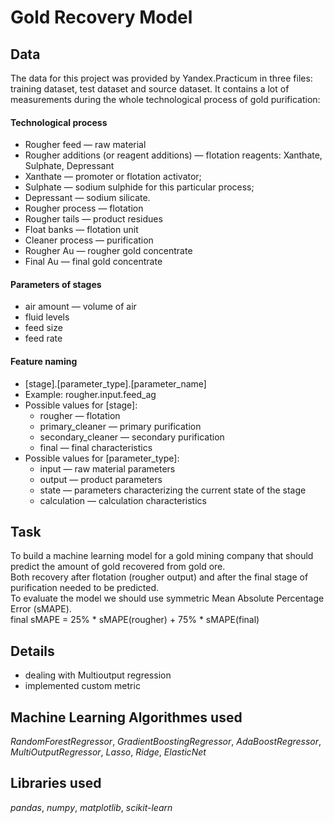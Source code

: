 # Gold Recovery Model

## Data

The data for this project was provided by Yandex.Practicum in three files: training dataset, test dataset and source dataset. It contains a lot of measurements during the whole technological process of gold purification:
#### Technological process
- Rougher feed — raw material
- Rougher additions (or reagent additions) — flotation reagents: Xanthate, Sulphate, Depressant
- Xanthate — promoter or flotation activator;
- Sulphate — sodium sulphide for this particular process;
- Depressant — sodium silicate.
- Rougher process — flotation
- Rougher tails — product residues
- Float banks — flotation unit
- Cleaner process — purification
- Rougher Au — rougher gold concentrate
- Final Au — final gold concentrate
#### Parameters of stages
- air amount — volume of air
- fluid levels
- feed size 
- feed rate
#### Feature naming
- [stage].[parameter_type].[parameter_name]
- Example: rougher.input.feed_ag
- Possible values for [stage]:
  - rougher — flotation
  - primary_cleaner — primary purification
  - secondary_cleaner — secondary purification
  - final — final characteristics
- Possible values for [parameter_type]:
  - input — raw material parameters
  - output — product parameters
  - state — parameters characterizing the current state of the stage
  - calculation — calculation characteristics

## Task
To build a machine learning model for a gold mining company that should predict the amount of gold recovered from gold ore.<br>
Both recovery after flotation (rougher output) and after the final stage of purification needed to be predicted.<br>
To evaluate the model we should use symmetric Mean Absolute Percentage Error (sMAPE). <br>
final sMAPE = 25% * sMAPE(rougher) + 75% * sMAPE(final)

## Details
- dealing with Multioutput regression 
- implemented custom metric

## Machine Learning Algorithmes used
*RandomForestRegressor*, *GradientBoostingRegressor*, *AdaBoostRegressor*, *MultiOutputRegressor*, *Lasso*, *Ridge*, *ElasticNet*

## Libraries used
*pandas*,
*numpy*,
*matplotlib*,
*scikit-learn*
